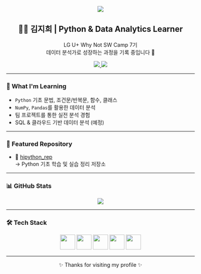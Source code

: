 <!-- 배너 이미지 -->
<p align="center">
  <img src="https://capsule-render.vercel.app/api?type=blur&height=300&color=0:FFB6C1,100:D8B4F8&text=Hi%20I'm%20JiHui&fontColor=B8C0FF" />
</p>


<!-- 소개 -->
<h2 align="center">👩‍💻 김지희 | Python & Data Analytics Learner</h2>
<p align="center">
  LG U+ Why Not SW Camp 7기<br/>
  데이터 분석가로 성장하는 과정을 기록 중입니다 🌱
</p>

<!-- 뱃지 -->
<p align="center">
  <!-- 블로그 -->
  <a href="https://jihuikim45.github.io">
    <img src="https://img.shields.io/badge/BLOG-ffb6c1?style=for-the-badge&logo=githubpages&logoColor=b8cbfd">
  </a>
  
  <!-- 이메일 -->
  <a href="mailto:kimjihui45@email.com">
    <img src="https://img.shields.io/badge/CONTACT%20ME-ffe7ea?style=for-the-badge&logo=gmail&logoColor=b8cbfd">
  </a>
</p>



---

### 🧠 What I'm Learning
- `Python` 기초 문법, 조건문/반복문, 함수, 클래스
- `NumPy`, `Pandas`를 활용한 데이터 분석
- 팀 프로젝트를 통한 실전 분석 경험
- SQL & 클라우드 기반 데이터 분석 (예정)

---

### 📁 Featured Repository

- 🔹 [hipython_rep](https://github.com/jihuikim45/hipython_rep)  
  → Python 기초 학습 및 실습 정리 저장소

---

### 📊 GitHub Stats

<p align="center">
  <img src="https://github-readme-stats.vercel.app/api?username=jihuikim45&show_icons=true&theme=default" />
</p>

---

### 🛠 Tech Stack

<p align="center">
  <img src="https://cdn.jsdelivr.net/gh/devicons/devicon/icons/python/python-original.svg" width="40" />
  <img src="https://cdn.jsdelivr.net/gh/devicons/devicon/icons/numpy/numpy-original.svg" width="40" />
  <img src="https://cdn.jsdelivr.net/gh/devicons/devicon/icons/pandas/pandas-original.svg" width="40" />
  <img src="https://cdn.jsdelivr.net/gh/devicons/devicon/icons/jupyter/jupyter-original.svg" width="40" />
  <img src="https://cdn.jsdelivr.net/gh/devicons/devicon/icons/git/git-original.svg" width="40" />
</p>

---

<p align="center">
  ✨ Thanks for visiting my profile ✨
</p>
